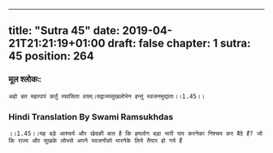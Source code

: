 
---
title: "Sutra 45"
date: 2019-04-21T21:21:19+01:00
draft: false
chapter: 1
sutra: 45
position: 264
---
### मूल श्लोकः:
```
अहो बत महत्पापं कर्तुं व्यवसिता वयम्।यद्राज्यसुखलोभेन हन्तुं स्वजनमुद्यताः।।1.45।।

```

### Hindi Translation By Swami Ramsukhdas
```
।।1.45।।यह बड़े आश्चर्य और खेदकी बात है कि हमलोग बड़ा भारी पाप करनेका निश्चय कर बैठे हैं? जो कि राज्य और सुखके लोभसे अपने स्वजनोंको मारनेके लिये तैयार हो गये हैं

```

